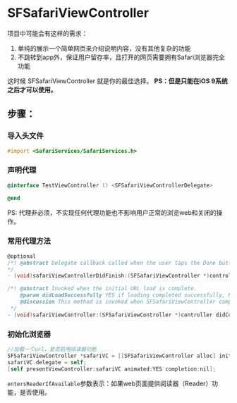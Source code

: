 # SFSafariViewController
项目中可能会有这样的需求：
1. 单纯的展示一个简单网页来介绍说明内容，没有其他复杂的功能
2. 不跳转到app外，保证用户留存率，且打开的网页需要拥有Safari浏览器完全功能

这时候 SFSafariViewController 就是你的最佳选择。 **PS：但是只能在iOS 9系统之后才可以使用。**

## 步骤：
### 导入头文件
```objective-c
#import <SafariServices/SafariServices.h>
```

### 声明代理
```objective-c
@interface TestViewController () <SFSafariViewControllerDelegate>

@end
```

PS: 代理非必须，不实现任何代理功能也不影响用户正常的浏览web和关闭的操作。

### 常用代理方法
```objective-c
@optional
/*! @abstract Delegate callback called when the user taps the Done button. Upon this call, the view controller is dismissed modally. 
*/
- (void)safariViewControllerDidFinish:(SFSafariViewController *)controller;

/*! @abstract Invoked when the initial URL load is complete.
    @param didLoadSuccessfully YES if loading completed successfully, NO if loading failed.
    @discussion This method is invoked when SFSafariViewController completes the loading of the URL that you pass to its initializer. It is not invoked for any subsequent page loads in the same SFSafariViewController instance.
 */
- (void)safariViewController:(SFSafariViewController *)controller didCompleteInitialLoad:(BOOL)didLoadSuccessfully;
```

### 初始化浏览器
```objective-c
//加载一个url，是否启用阅读器功能
SFSafariViewController *safariVC = [[SFSafariViewController alloc] initWithURL:[NSURL URLWithString:@"https://www.baidu.com"] entersReaderIfAvailable:YES];
safariVC.delegate = self;
[self presentViewController:safariVC animated:YES completion:nil];
```
`entersReaderIfAvailable`参数表示：如果web页面提供阅读器（Reader）功能，是否使用。
